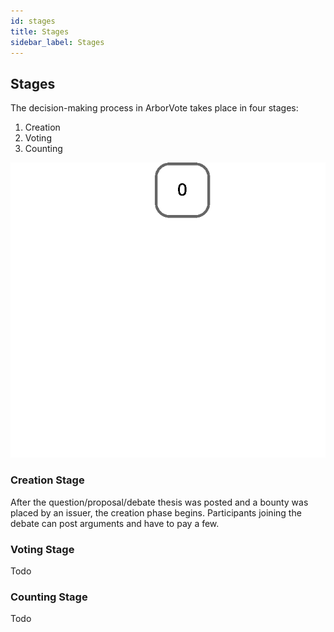 ```yaml
---
id: stages
title: Stages
sidebar_label: Stages
---
```


## Stages
The decision-making process in ArborVote takes place in four stages:

1. Creation
2. Voting
3. Counting

![Animated example of a the creation, voting, and counting process.](/static/img/VotingExample.gif)


### Creation Stage
After the question/proposal/debate thesis was posted and a bounty was placed by an issuer,
the creation phase begins.
Participants joining the debate can post arguments and have to pay a few. 


### Voting Stage
Todo

### Counting Stage
Todo

